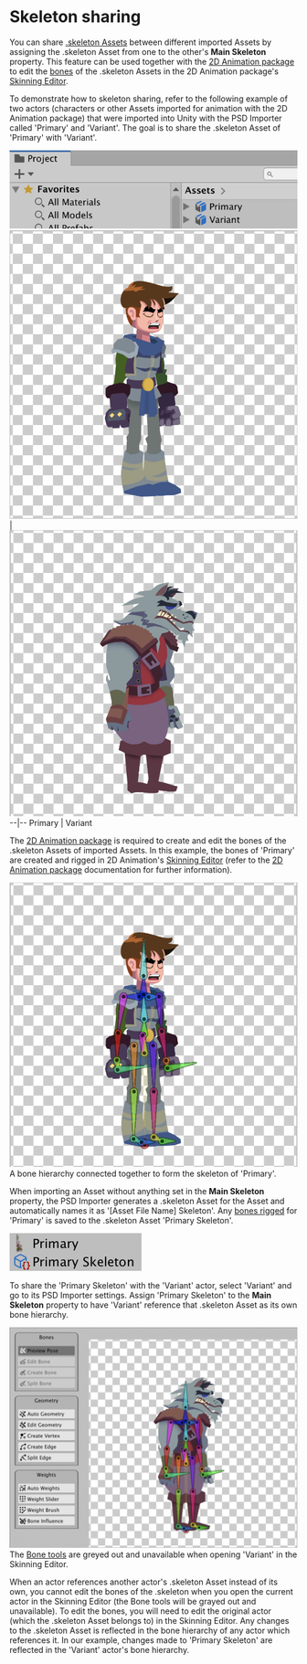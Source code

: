 # Skeleton sharing
You can share [.skeleton Assets](PSD-importer-properties.md#main-skeleton) between different imported Assets by assigning the .skeleton Asset from one to the other's **Main Skeleton** property. This feature can be used together with the [2D Animation package](https://docs.unity3d.com/Packages/com.unity.2d.animation@latest) to edit the [bones](https://docs.unity3d.com/Packages/com.unity.2d.animation@6.0/manual/SkinEdToolsShortcuts.html#bone-tools) of the .skeleton Assets in the 2D Animation package's [Skinning Editor](https://docs.unity3d.com/Packages/com.unity.2d.animation@6.0/manual/SkinningEditor.html).

To demonstrate how to skeleton sharing, refer to the following example of two actors (characters or other Assets imported for animation with the 2D Animation package) that were imported into Unity with the PSD Importer called 'Primary' and 'Variant'. The goal is to share the .skeleton Asset of 'Primary' with 'Variant'.

![](images/primary-variant-assets.png)
![](images/primary-character.png)  |  ![](images/variant-character.png)
--|--
Primary  | Variant

The [2D Animation package](https://docs.unity3d.com/Packages/com.unity.2d.animation@latest) is required to create and edit the bones of the .skeleton Assets of imported Assets. In this example, the bones of 'Primary' are created and rigged in 2D Animation's [Skinning Editor](https://docs.unity3d.com/Packages/com.unity.2d.animation@6.0/manual/SkinningEditor.html) (refer to the [2D Animation package](https://docs.unity3d.com/Packages/com.unity.2d.animation@latest) documentation for further information).

![](images/rigged-primary.png)<br/>A bone hierarchy connected together to form the skeleton of 'Primary'.

When importing an Asset without anything set in the **Main Skeleton** property, the PSD Importer generates a .skeleton Asset for the Asset and automatically names it as '[Asset File Name] Skeleton'. Any [bones rigged](https://docs.unity3d.com/Packages/com.unity.2d.animation@6.0/manual/SkinEdToolsShortcuts.html#bone-tools) for 'Primary' is saved to the .skeleton Asset 'Primary Skeleton'.

![](images/primary-skeleton.png)

To share the 'Primary Skeleton' with the 'Variant' actor, select 'Variant' and go to its PSD Importer settings. Assign 'Primary Skeleton' to the **Main Skeleton** property to have 'Variant' reference that .skeleton Asset as its own bone hierarchy.

![](images/variant-skeleton.png)<br/>The [Bone tools](https://docs.unity3d.com/Packages/com.unity.2d.animation@6.0/manual/SkinEdToolsShortcuts.html#bone-tools) are greyed out and unavailable when opening 'Variant' in the Skinning Editor.

When an actor references another actor's .skeleton Asset instead of its own, you cannot edit the bones of the .skeleton when you open the current actor in the Skinning Editor (the Bone tools will be grayed out and unavailable). To edit the bones, you will need to edit the original actor (which the .skeleton Asset belongs to) in the Skinning Editor. Any changes to the .skeleton Asset is reflected in the bone hierarchy of any actor which references it. In our example, changes made to 'Primary Skeleton' are reflected in the 'Variant' actor's bone hierarchy.
